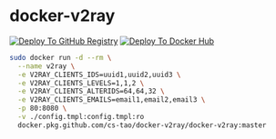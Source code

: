 # docker-v2ray

[![Deploy To GitHub Registry](https://github.com/CS-Tao/services/workflows/Deploy%20To%20GitHub%20Registry/badge.svg)](https://github.com/CS-Tao/services/actions?query=workflow%3A"Deploy+To+GitHub+Registry")
[![Deploy To Docker Hub](https://github.com/CS-Tao/services/workflows/Deploy%20To%20Docker%20Hub/badge.svg)](https://github.com/CS-Tao/services/actions?query=workflow%3A"Deploy+To+Docker+Hub")

```bash
sudo docker run -d --rm \
  --name v2ray \
  -e V2RAY_CLIENTS_IDS=uuid1,uuid2,uuid3 \
  -e V2RAY_CLIENTS_LEVELS=1,1,2 \
  -e V2RAY_CLIENTS_ALTERIDS=64,64,32 \
  -e V2RAY_CLIENTS_EMAILS=email1,email2,email3 \
  -p 80:8080 \
  -v ./config.tmpl:config.tmpl:ro
  docker.pkg.github.com/cs-tao/docker-v2ray/docker-v2ray:master
```
